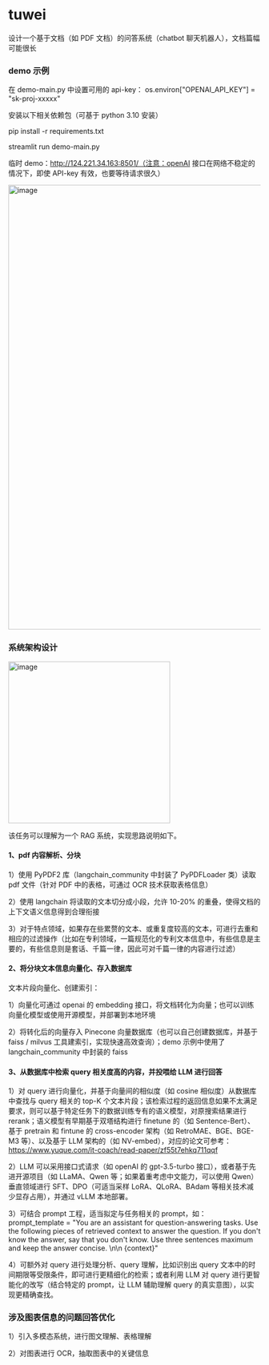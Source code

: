 # tuwei

设计一个基于文档（如 PDF 文档）的问答系统（chatbot 聊天机器人），文档篇幅可能很长


### demo 示例

在 demo-main.py 中设置可用的 api-key：
os.environ["OPENAI_API_KEY"] = "sk-proj-xxxxx"

安装以下相关依赖包（可基于 python 3.10 安装）

pip install -r requirements.txt

streamlit run demo-main.py

临时 demo：http://124.221.34.163:8501/（注意：openAI 接口在网络不稳定的情况下，即使 API-key 有效，也要等待请求很久）

<img width="888" alt="image" src="https://github.com/user-attachments/assets/4d6424c3-70f5-4339-b8f8-25bf27127157" />


### 系统架构设计
<img width="323" alt="image" src="https://github.com/user-attachments/assets/91cef89e-1254-4c09-8740-93005f498ec2" />

该任务可以理解为一个 RAG 系统，实现思路说明如下。

#### 1、pdf 内容解析、分块

1）使用 PyPDF2 库（langchain_community 中封装了 PyPDFLoader 类）读取 pdf 文件（针对 PDF 中的表格，可通过 OCR 技术获取表格信息）

2）使用 langchain 将读取的文本切分成小段，允许 10-20% 的重叠，使得文档的上下文语义信息得到合理衔接

3）对于特点领域，如果存在些累赘的文本、或重复度较高的文本，可进行去重和相应的过滤操作（比如在专利领域，一篇规范化的专利文本信息中，有些信息是主要的，有些信息则是套话、千篇一律，因此可对千篇一律的内容进行过滤）


#### 2、将分块文本信息向量化、存入数据库

文本片段向量化、创建索引：

1）向量化可通过 openai 的 embedding 接口，将文档转化为向量；也可以训练向量化模型或使用开源模型，并部署到本地环境

2）将转化后的向量存入 Pinecone 向量数据库（也可以自己创建数据库，并基于 faiss / milvus 工具建索引，实现快速高效查询）；demo 示例中使用了 langchain_community 中封装的 faiss


#### 3、从数据库中检索 query 相关度高的内容，并投喂给 LLM 进行回答

1）对 query 进行向量化，并基于向量间的相似度（如 cosine 相似度）从数据库中查找与 query 相关的 top-K 个文本片段；该检索过程的返回信息如果不太满足要求，则可以基于特定任务下的数据训练专有的语义模型，对原搜索结果进行 rerank；语义模型有早期基于双塔结构进行 finetune 的（如 Sentence-Bert）、基于 pretrain 和 fintune 的 cross-encoder 架构（如 RetroMAE、BGE、BGE-M3 等）、以及基于 LLM 架构的（如 NV-embed），对应的论文可参考：https://www.yuque.com/it-coach/read-paper/zf55t7ehkq711qqf

2）LLM 可以采用接口式请求（如 openAI 的 gpt-3.5-turbo 接口），或者基于先进开源项目（如 LLaMA、Qwen 等；如果着重考虑中文能力，可以使用 Qwen）垂直领域进行 SFT、DPO（可适当采样 LoRA、QLoRA、BAdam 等相关技术减少显存占用），并通过 vLLM 本地部署。

3）可结合 prompt 工程，适当拟定与任务相关的 prompt，如：prompt_template = "You are an assistant for question-answering tasks. Use the following pieces of retrieved context to answer the question. If you don't know the answer, say that you don't know. Use three sentences maximum and keep the answer concise. \n\n {context}"

4）可额外对 query 进行处理分析、query 理解，比如识别出 query 文本中的时间期限等受限条件，即可进行更精细化的检索；或者利用 LLM 对 query 进行更智能化的改写（结合特定的 prompt，让 LLM 辅助理解 query 的真实意图），以实现更精确查找。


### 涉及图表信息的问题回答优化

1）引入多模态系统，进行图文理解、表格理解

2）对图表进行 OCR，抽取图表中的关键信息
